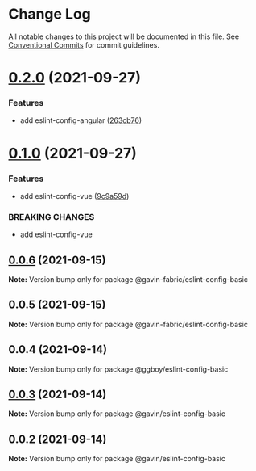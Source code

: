 # Change Log

All notable changes to this project will be documented in this file.
See [Conventional Commits](https://conventionalcommits.org) for commit guidelines.

# [0.2.0](https://github.com/G-G-boy/fabric/compare/@gavin-fabric/eslint-config-basic@0.1.0...@gavin-fabric/eslint-config-basic@0.2.0) (2021-09-27)


### Features

* add eslint-config-angular ([263cb76](https://github.com/G-G-boy/fabric/commit/263cb765f02a68e2bb90be368f7b02d766ff11b4))





# [0.1.0](https://github.com/G-G-boy/fabric/compare/@gavin-fabric/eslint-config-basic@0.0.6...@gavin-fabric/eslint-config-basic@0.1.0) (2021-09-27)

### Features

- add eslint-config-vue ([9c9a59d](https://github.com/G-G-boy/fabric/commit/9c9a59dd12dccdd8b09274f75b4b598ce787c0bb))

### BREAKING CHANGES

- add eslint-config-vue

## [0.0.6](https://github.com/G-G-boy/fabric/compare/@gavin-fabric/eslint-config-basic@0.0.5...@gavin-fabric/eslint-config-basic@0.0.6) (2021-09-15)

**Note:** Version bump only for package @gavin-fabric/eslint-config-basic

## 0.0.5 (2021-09-15)

**Note:** Version bump only for package @gavin-fabric/eslint-config-basic

## 0.0.4 (2021-09-14)

**Note:** Version bump only for package @ggboy/eslint-config-basic

## [0.0.3](https://github.com/G-G-boy/fabric/compare/@gavin/eslint-config-basic@0.0.2...@gavin/eslint-config-basic@0.0.3) (2021-09-14)

**Note:** Version bump only for package @gavin/eslint-config-basic

## 0.0.2 (2021-09-14)

**Note:** Version bump only for package @gavin/eslint-config-basic
